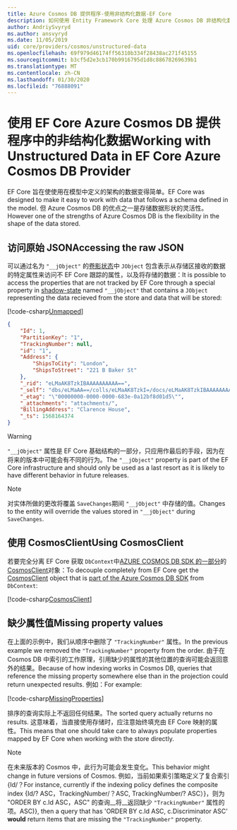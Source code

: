 ```yaml
---
title: Azure Cosmos DB 提供程序-使用非结构化数据-EF Core
description: 如何使用 Entity Framework Core 处理 Azure Cosmos DB 非结构化数据
author: AndriySvyryd
ms.author: ansvyryd
ms.date: 11/05/2019
uid: core/providers/cosmos/unstructured-data
ms.openlocfilehash: 69f979d46174ff56310b334f28438ac271f45155
ms.sourcegitcommit: b3cf5d2e3cb170b9916795d1d8c88678269639b1
ms.translationtype: MT
ms.contentlocale: zh-CN
ms.lasthandoff: 01/30/2020
ms.locfileid: "76888091"
---
```

# <a name="working-with-unstructured-data-in-ef-core-azure-cosmos-db-provider"></a><span data-ttu-id="f84d0-103">使用 EF Core Azure Cosmos DB 提供程序中的非结构化数据</span><span class="sxs-lookup"><span data-stu-id="f84d0-103">Working with Unstructured Data in EF Core Azure Cosmos DB Provider</span></span>

<span data-ttu-id="f84d0-104">EF Core 旨在使使用在模型中定义的架构的数据变得简单。</span><span class="sxs-lookup"><span data-stu-id="f84d0-104">EF Core was designed to make it easy to work with data that follows a schema defined in the model.</span></span> <span data-ttu-id="f84d0-105">但 Azure Cosmos DB 的优点之一是存储数据形状的灵活性。</span><span class="sxs-lookup"><span data-stu-id="f84d0-105">However one of the strengths of Azure Cosmos DB is the flexibility in the shape of the data stored.</span></span>

## <a name="accessing-the-raw-json"></a><span data-ttu-id="f84d0-106">访问原始 JSON</span><span class="sxs-lookup"><span data-stu-id="f84d0-106">Accessing the raw JSON</span></span>

<span data-ttu-id="f84d0-107">可以通过名为 `"__jObject"` 的[卷影状态](../../modeling/shadow-properties.md)中 `JObject` 包含表示从存储区接收的数据的特定属性来访问不 EF Core 跟踪的属性，以及将存储的数据：</span><span class="sxs-lookup"><span data-stu-id="f84d0-107">It is possible to access the properties that are not tracked by EF Core through a special property in [shadow-state](../../modeling/shadow-properties.md) named `"__jObject"` that contains a `JObject` representing the data recieved from the store and data that will be stored:</span></span>

[!code-csharp[Unmapped](../../../../samples/core/Cosmos/UnstructuredData/Sample.cs?highlight=23,24&name=Unmapped)]

``` json
{
    "Id": 1,
    "PartitionKey": "1",
    "TrackingNumber": null,
    "id": "1",
    "Address": {
        "ShipsToCity": "London",
        "ShipsToStreet": "221 B Baker St"
    },
    "_rid": "eLMaAK8TzkIBAAAAAAAAAA==",
    "_self": "dbs/eLMaAA==/colls/eLMaAK8TzkI=/docs/eLMaAK8TzkIBAAAAAAAAAA==/",
    "_etag": "\"00000000-0000-0000-683e-0a12bf8d01d5\"",
    "_attachments": "attachments/",
    "BillingAddress": "Clarence House",
    "_ts": 1568164374
}
```

> [!WARNING]
> <span data-ttu-id="f84d0-108">`"__jObject"` 属性是 EF Core 基础结构的一部分，只应用作最后的手段，因为在将来的版本中可能会有不同的行为。</span><span class="sxs-lookup"><span data-stu-id="f84d0-108">The `"__jObject"` property is part of the EF Core infrastructure and should only be used as a last resort as it is likely to have different behavior in future releases.</span></span>

> [!NOTE]
> <span data-ttu-id="f84d0-109">对实体所做的更改将覆盖 `SaveChanges`期间 `"__jObject"` 中存储的值。</span><span class="sxs-lookup"><span data-stu-id="f84d0-109">Changes to the entity will override the values stored in `"__jObject"` during `SaveChanges`.</span></span>

## <a name="using-cosmosclient"></a><span data-ttu-id="f84d0-110">使用 CosmosClient</span><span class="sxs-lookup"><span data-stu-id="f84d0-110">Using CosmosClient</span></span>

<span data-ttu-id="f84d0-111">若要完全分离 EF Core 获取 `DbContext`中[AZURE COSMOS DB SDK 的一部分](/azure/cosmos-db/sql-api-get-started)的[CosmosClient](/dotnet/api/Microsoft.Azure.Cosmos.CosmosClient)对象：</span><span class="sxs-lookup"><span data-stu-id="f84d0-111">To decouple completely from EF Core get the [CosmosClient](/dotnet/api/Microsoft.Azure.Cosmos.CosmosClient) object that is [part of the Azure Cosmos DB SDK](/azure/cosmos-db/sql-api-get-started) from `DbContext`:</span></span>

[!code-csharp[CosmosClient](../../../../samples/core/Cosmos/UnstructuredData/Sample.cs?highlight=3&name=CosmosClient)]

## <a name="missing-property-values"></a><span data-ttu-id="f84d0-112">缺少属性值</span><span class="sxs-lookup"><span data-stu-id="f84d0-112">Missing property values</span></span>

<span data-ttu-id="f84d0-113">在上面的示例中，我们从顺序中删除了 `"TrackingNumber"` 属性。</span><span class="sxs-lookup"><span data-stu-id="f84d0-113">In the previous example we removed the `"TrackingNumber"` property from the order.</span></span> <span data-ttu-id="f84d0-114">由于在 Cosmos DB 中索引的工作原理，引用缺少的属性的其他位置的查询可能会返回意外的结果。</span><span class="sxs-lookup"><span data-stu-id="f84d0-114">Because of how indexing works in Cosmos DB, queries that reference the missing property somewhere else than in the projection could return unexpected results.</span></span> <span data-ttu-id="f84d0-115">例如：</span><span class="sxs-lookup"><span data-stu-id="f84d0-115">For example:</span></span>

[!code-csharp[MissingProperties](../../../../samples/core/Cosmos/UnstructuredData/Sample.cs?name=MissingProperties)]

<span data-ttu-id="f84d0-116">排序的查询实际上不返回任何结果。</span><span class="sxs-lookup"><span data-stu-id="f84d0-116">The sorted query actually returns no results.</span></span> <span data-ttu-id="f84d0-117">这意味着，当直接使用存储时，应注意始终填充由 EF Core 映射的属性。</span><span class="sxs-lookup"><span data-stu-id="f84d0-117">This means that one should take care to always populate properties mapped by EF Core when working with the store directly.</span></span>

> [!NOTE]
> <span data-ttu-id="f84d0-118">在未来版本的 Cosmos 中，此行为可能会发生变化。</span><span class="sxs-lookup"><span data-stu-id="f84d0-118">This behavior might change in future versions of Cosmos.</span></span> <span data-ttu-id="f84d0-119">例如，当前如果索引策略定义了复合索引 {Id/？</span><span class="sxs-lookup"><span data-stu-id="f84d0-119">For instance, currently if the indexing policy defines the composite index {Id/?</span></span> <span data-ttu-id="f84d0-120">ASC，TrackingNumber/？</span><span class="sxs-lookup"><span data-stu-id="f84d0-120">ASC, TrackingNumber/?</span></span> <span data-ttu-id="f84d0-121">ASC）}，则为 "ORDER BY c.Id ASC，ASC" 的查询__将__返回缺少 `"TrackingNumber"` 属性的项。</span><span class="sxs-lookup"><span data-stu-id="f84d0-121">ASC)}, then a query that has 'ORDER BY c.Id ASC, c.Discriminator ASC' __would__ return items that are missing the `"TrackingNumber"` property.</span></span>
